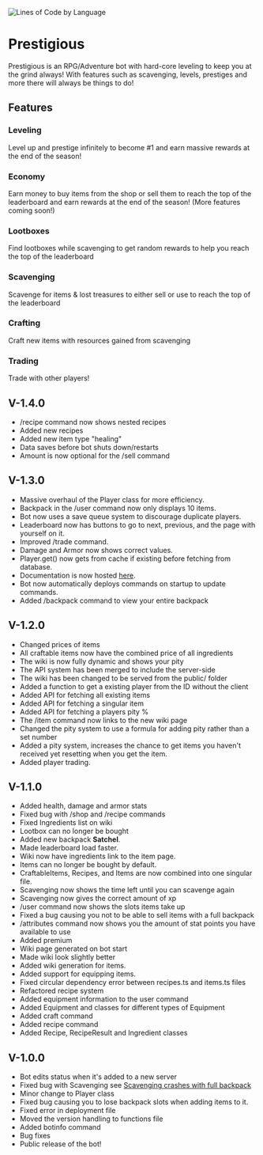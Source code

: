 ![Lines of Code by Language](https://prestigious-bot.xyz/assets/code-stats.png)

# Prestigious

Prestigious is an RPG/Adventure bot with hard-core leveling to keep you at the grind always! With features such as scavenging, levels, prestiges and more there will always be things to do!

## Features

### Leveling

Level up and prestige infinitely to become #1 and earn massive rewards at the end of the season!

### Economy

Earn money to buy items from the shop or sell them to reach the top of the leaderboard and earn rewards at the end of the season! (More features coming soon!)

### Lootboxes

Find lootboxes while scavenging to get random rewards to help you reach the top of the leaderboard

### Scavenging

Scavenge for items & lost treasures to either sell or use to reach the top of the leaderboard

### Crafting

Craft new items with resources gained from scavenging

### Trading

Trade with other players!

## V-1.4.0

-   /recipe command now shows nested recipes
-   Added new recipes
-   Added new item type "healing"
-   Data saves before bot shuts down/restarts
-   Amount is now optional for the /sell command

## V-1.3.0

-   Massive overhaul of the Player class for more efficiency.
-   Backpack in the /user command now only displays 10 items.
-   Bot now uses a save queue system to discourage duplicate players.
-   Leaderboard now has buttons to go to next, previous, and the page with yourself on it.
-   Improved /trade command.
-   Damage and Armor now shows correct values.
-   Player.get() now gets from cache if existing before fetching from database.
-   Documentation is now hosted [here](https://prestigious-bot.xyz/docs).
-   Bot now automatically deploys commands on startup to update commands.
-   Added /backpack command to view your entire backpack

## V-1.2.0

-   Changed prices of items
-   All craftable items now have the combined price of all ingredients
-   The wiki is now fully dynamic and shows your pity
-   The API system has been merged to include the server-side
-   The wiki has been changed to be served from the public/ folder
-   Added a function to get a existing player from the ID without the client
-   Added API for fetching all existing items
-   Added API for fetching a singular item
-   Added API for fetching a players pity %
-   The /item command now links to the new wiki page
-   Changed the pity system to use a formula for adding pity rather than a set number
-   Added a pity system, increases the chance to get items you haven't received yet resetting when you get the item.
-   Added player trading.

## V-1.1.0

-   Added health, damage and armor stats
-   Fixed bug with /shop and /recipe commands
-   Fixed Ingredients list on wiki
-   Lootbox can no longer be bought
-   Added new backpack **Satchel**.
-   Made leaderboard load faster.
-   Wiki now have ingredients link to the item page.
-   Items can no longer be bought by default.
-   CraftableItems, Recipes, and Items are now combined into one singular file.
-   Scavenging now shows the time left until you can scavenge again
-   Scavenging now gives the correct amount of xp
-   /user command now shows the slots items take up
-   Fixed a bug causing you not to be able to sell items with a full backpack
-   /attributes command now shows you the amount of stat points you have available to use
-   Added premium
-   Wiki page generated on bot start
-   Made wiki look slightly better
-   Added wiki generation for items.
-   Added support for equipping items.
-   Fixed circular dependency error between recipes.ts and items.ts files
-   Refactored recipe system
-   Added equipment information to the user command
-   Added Equipment and classes for different types of Equipment
-   Added craft command
-   Added recipe command
-   Added Recipe, RecipeResult and Ingredient classes

## V-1.0.0

-   Bot edits status when it's added to a new server
-   Fixed bug with Scavenging see [Scavenging crashes with full backpack](https://github.com/LightBlueGamer/Prestigious/issues/1)
-   Minor change to Player class
-   Fixed bug causing you to lose backpack slots when adding items to it.
-   Fixed error in deployment file
-   Moved the version handling to functions file
-   Added botinfo command
-   Bug fixes
-   Public release of the bot!
